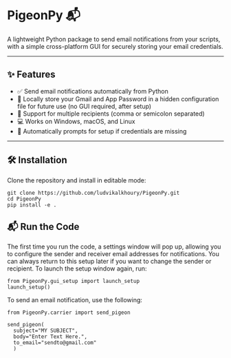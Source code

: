# PigeonPy 📬

A lightweight Python package to send email notifications from your scripts, with a simple cross-platform GUI for securely storing your email credentials.

---

## ✨ Features

- ✅ Send email notifications automatically from Python
- 🔐 Locally store your Gmail and App Password in a hidden configuration file for future use (no GUI required, after setup) 
- 📧 Support for multiple recipients (comma or semicolon separated)
- 💻 Works on Windows, macOS, and Linux
- 🧠 Automatically prompts for setup if credentials are missing

---

## 🛠 Installation

Clone the repository and install in editable mode:

```
git clone https://github.com/ludvikalkhoury/PigeonPy.git
cd PigeonPy
pip install -e .
```

## 📬 Run the Code
The first time you run the code, a settings window will pop up, allowing you to configure the sender and receiver email addresses for notifications.
You can always return to this setup later if you want to change the sender or recipient. To launch the setup window again, run:

```
from PigeonPy.gui_setup import launch_setup
launch_setup()
```
To send an email notification, use the following:
```
from PigeonPy.carrier import send_pigeon
	
send_pigeon(
  subject="MY SUBJECT",
  body="Enter Text Here.",
  to_email="sendto@gmail.com"
  )
```
	
